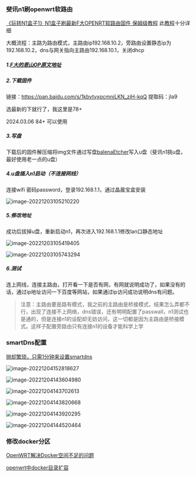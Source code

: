 ### 斐讯n1刷openwrt软路由

[《玩转N1盒子1》N1盒子刷最新F大OPENRT软路由固件 保姆级教程](https://www.bilibili.com/video/BV1pS4y1c7GY/?spm_id_from=333.1007.top_right_bar_window_default_collection.content.click&vd_source=6ca7f50b2771122db2bed50a3e9677d3) 此[教程](https://www.wudilad.com/?p=1359)十分详细

大概流程：主路为路由模式，主路由ip192.168.10.2，旁路由设置静态ip为192.168.10.2，dns与网关指向主路由192.168.10.1，关闭dhcp

##### 1.[F大的恩山OP原文地址](https://www.right.com.cn/forum/thread-4076037-1-1.html) 

##### 2.下载固件 

链接：https://pan.baidu.com/s/1kbvtyxpcmniLKN_ziH-kqQ 提取码：jla9

选最新的下就行了，我这里是78+

2024.03.06 84+ 可以使用

##### 3.写盘

下载后的固件解压缩将img文件通过写盘[balenaEtcher](https://www.balena.io/etcher/)写入u盘（斐讯n1挑u盘，最好使用老一点的u盘）

##### 4.u盘插入n1启动（不连接网线）

连接wifi 密码password，登录192.168.1.1，通过晶晨宝盒安装

![image-20221203105210220](https://chunhui-a.oss-cn-nanjing.aliyuncs.com/typora/img/image-20221203105210220.png)

##### 5.修改地址

成功后拔掉u盘，重新启动n1，再次进入192.168.1.1修改lan口静态地址

![image-20221203105419405](https://chunhui-a.oss-cn-nanjing.aliyuncs.com/typora/img/image-20221203105419405.png)

![image-20221203105743294](https://chunhui-a.oss-cn-nanjing.aliyuncs.com/typora/img/image-20221203105743294.png)

##### 6.测试

连上网线，连接主路由，打开看一下是否有网，有网就说明成功了，如果没有的话，通过ip地址访问一下百度等网站，如果通过ip访问成功说明dns有问题。

> 注意：主路由要是路有模式，我之前的主路由是桥接模式，结果怎么弄都不行，出现了连接不上网络，dns错误，还有明明配置了passwall，n1测试也是通的，但是连接n1的设配却无妨访问，这一切都是因为主路由是桥接模式。这样子配置旁路由只有连接n1的设备才能科学上学

### smartDns配置

 [抛却繁琐，只需1分钟来设置smartdns](https://www.right.com.cn/FORUM/thread-4108395-1-1.html)

![image-20221204152818627](https://chunhui-a.oss-cn-nanjing.aliyuncs.com/typora/img/image-20221204152818627.png)

![image-20221204143604980](https://chunhui-a.oss-cn-nanjing.aliyuncs.com/typora/img/image-20221204143604980.png)

![image-20221204143702613](https://chunhui-a.oss-cn-nanjing.aliyuncs.com/typora/img/image-20221204143702613.png)

![image-20221204143820668](https://chunhui-a.oss-cn-nanjing.aliyuncs.com/typora/img/image-20221204143820668.png)

![image-20221204143920295](https://chunhui-a.oss-cn-nanjing.aliyuncs.com/typora/img/image-20221204143920295.png)

![image-20221204144520464](https://chunhui-a.oss-cn-nanjing.aliyuncs.com/typora/img/image-20221204144520464.png)

### 修改docker分区

[OpenWRT解决Docker空间不足的问题](https://huaweicloud.csdn.net/63311ca9d3efff3090b5281c.html?spm=1001.2101.3001.6650.1&utm_medium=distribute.pc_relevant.none-task-blog-2%7Edefault%7ECTRLIST%7Eactivity-1-122290989-blog-126481588.pc_relevant_default&depth_1-utm_source=distribute.pc_relevant.none-task-blog-2%7Edefault%7ECTRLIST%7Eactivity-1-122290989-blog-126481588.pc_relevant_default&utm_relevant_index=1) 

[openwrt中docker目录扩容](https://blog.csdn.net/m0_59092234/article/details/126481588?ops_request_misc=&request_id=&biz_id=102&utm_term=OpenWrt%20docker%E7%A9%BA%E9%97%B4%E6%89%A9%E5%AE%B9&utm_medium=distribute.pc_search_result.none-task-blog-2~all~sobaiduweb~default-0-126481588.142^v68^pc_new_rank,201^v4^add_ask,213^v2^t3_esquery_v1&spm=1018.2226.3001.4187) 